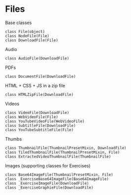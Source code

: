 
Files
=====


Base classes

    class File(object)
    class NodeFile(File)
    class DownloadFile(File)


Audio

    class AudioFile(DownloadFile)

PDFs

    class DocumentFile(DownloadFile)


HTML + CSS + JS in a zip file

    class HTMLZipFile(DownloadFile)


Videos

    class VideoFile(DownloadFile)
    class WebVideoFile(File)
    class YouTubeVideoFile(WebVideoFile)
    class SubtitleFile(DownloadFile)
    class YouTubeSubtitleFile(File)

Thumbs

    class ThumbnailFile(ThumbnailPresetMixin, DownloadFile)
    class TiledThumbnailFile(ThumbnailPresetMixin, File)
    class ExtractedVideoThumbnailFile(ThumbnailFile)

Images (supporting classes for Exercises)

    class Base64ImageFile(ThumbnailPresetMixin, File)
    class _ExerciseBase64ImageFile(Base64ImageFile)
    class _ExerciseImageFile(DownloadFile)
    class _ExerciseGraphieFile(DownloadFile)
